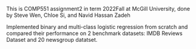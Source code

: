 This is COMP551 assignment2 in term 2022Fall at McGill University, done by Steve Wen, Chloe Si, and Navid Hassan Zadeh

Implemented binary and multi-class logistic regression from scratch and compared their performance on 2 benchmark datasets: IMDB Reviews Dataset and 
20 newsgroup datatset.
